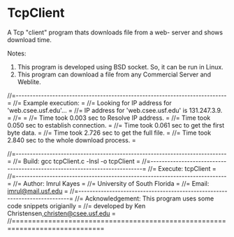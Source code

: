 # TcpClient

A Tcp "client" program thats downloads file from a web- server and shows  download time.

Notes:                                                                   
1) This program is developed using BSD socket. So, it can be run in Linux.					                      
2) This program can download a file from any Commercial Server and Weblite.				 

//=---------------------------------------------------------------------------=
//=  Example execution:                                                       =
//=	   Looking for IP address for 'web.csee.usf.edu'...                   =
//=        IP address for 'web.csee.usf.edu' is 131.247.3.9.                  =
//=                                                                           =
//=        Time took   0.003 sec to Resolve IP address.                       =
//=        Time took   0.050 sec to establish connection.                     =
//=        Time took   0.061 sec to get the first byte data.                  =
//=        Time took   2.726 sec to get the full file.                        =
//=        Time took   2.840 sec to the whole download process.               =

//=---------------------------------------------------------------------------=
//=  Build: gcc tcpClient.c -lnsl -o tcpClient                                =
//=---------------------------------------------------------------------------=
//=  Execute: tcpClient                                                       =
//=---------------------------------------------------------------------------=
//=  Author: Imrul Kayes                                                      =
//=          University of South Florida                                      =
//=          Email: imrul@mail.usf.edu                                        =
//=---------------------------------------------------------------------------=
//=  Acknowledgement:  This program uses some code snippets origianlly        =
//=            developed by Ken Christensen,christen@csee.usf.edu             =
//=============================================================================
